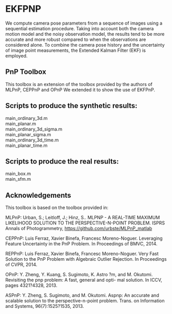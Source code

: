 # EKFPNP

We compute camera pose parameters from a sequence of images using a sequential estimation procedure.
Taking into account both the camera motion model and the noisy observation model, the results
tend to be more accurate and more robust compared to when the observations are considered alone.
To combine the camera pose history and the uncertainty of image point measurements, the Extended
Kalman Filter (EKF) is employed.

## PnP Toolbox

This toolbox is an extension of the toolbox provided by the authors of
MLPnP, CEPPnP and OPnP
We extended it to show the use of EKFPnP.

## Scripts to produce the synthetic results:
main_ordinary_3d.m        
main_planar.m          
main_ordinary_3d_sigma.m   
main_planar_sigma.m        
main_ordinary_3d_time.m    
main_planar_time.m	   

## Scripts to produce the real results:
main_box.m        
main_sfm.m          

## Acknowledgements
This toolbox is based on the toolbox provided in:

MLPnP: 
Urban, S.; Leitloff, J.; Hinz, S..
MLPNP - A REAL-TIME MAXIMUM LIKELIHOOD SOLUTION TO THE PERSPECTIVE-N-POINT PROBLEM.
ISPRS Annals of Photogrammetry,
https://github.com/urbste/MLPnP_matlab

CEPPnP:
Luis Ferraz, Xavier Binefa, Francesc Moreno-Noguer.
Leveraging Feature Uncertainty in the PnP Problem. 
In Proceedings of BMVC, 2014. 

REPPnP: 
Luis Ferraz, Xavier Binefa, Francesc Moreno-Noguer.
Very Fast Solution to the PnP Problem with Algebraic Outlier Rejection. 
In Proceedings of CVPR, 2014.

OPnP: 
Y. Zheng, Y. Kuang, S. Sugimoto, K. Astro ?m, and M. Okutomi. Revisiting the pnp problem: A fast, general and opti-
mal solution. In ICCV, pages 4321?4328, 2013.

ASPnP: 
Y. Zheng, S. Sugimoto, and M. Okutomi. Aspnp: An accurate and scalable solution to the perspective-n-point problem. 
Trans. on Information and Systems, 96(7):1525?1535, 2013.



